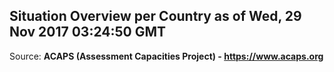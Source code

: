 ## Situation Overview per Country as of Wed, 29 Nov 2017 03:24:50 GMT

Source: **ACAPS (Assessment Capacities Project) - https://www.acaps.org**